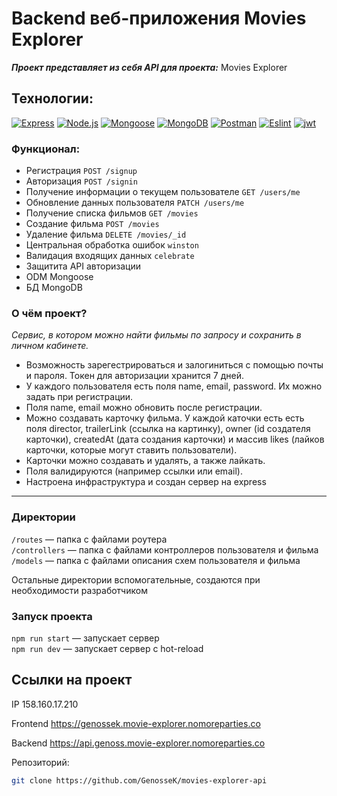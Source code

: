 # Backend веб-приложения Movies Explorer

_***Проект представляет из себя API для проекта:***_  Movies Explorer

## Технологии:
  <a href="https://expressjs.com/ru/" target="_blank" rel="noreferrer"><img src="https://img.shields.io/badge/-Express-090909?style=for-the-badge&logo=Express" alt="Express" /></a>
  <a href="https://nodejs.org/ru" target="_blank" rel="noreferrer"><img src="https://img.shields.io/badge/-Node.js-090909?style=for-the-badge&logo=Node.js" alt="Node.js" /></a>
  <a href="https://mongoosejs.com/" target="_blank" rel="noreferrer"><img src="https://img.shields.io/badge/-Mongoose-090909?style=for-the-badge&logo=mongoose&logoColor=a03333" alt="Mongoose" /></a>
  <a href="https://www.mongodb.com/" target="_blank" rel="noreferrer"><img src="https://img.shields.io/badge/-MongoDB-090909?style=for-the-badge&logo=MongoDB" alt="MongoDB" /></a>
  <a href="https://www.postman.com/" target="_blank" rel="noreferrer"><img src="https://img.shields.io/badge/-Postman-090909?style=for-the-badge&logo=Postman" alt="Postman" /></a>
  <a href="https://eslint.org/" target="_blank" rel="noreferrer"><img src="https://img.shields.io/badge/-Eslint-090909?style=for-the-badge&logo=Eslint&logoColor=blue" alt="Eslint" /></a>
  <a href="https://jwt.io/" target="_blank" rel="noreferrer"><img src="https://img.shields.io/badge/-Jsonwebtokens-090909?style=for-the-badge&logo=json-web-tokens&logoColor=d63aff" alt="jwt" /></a>

### Функционал:

+ Регистрация `POST /signup`
+ Авторизация `POST /signin`
+ Получение информации о текущем пользователе `GET /users/me`
+ Обновление данных пользователя `PATCH /users/me`
+ Получение списка фильмов `GET /movies`
+ Создание фильма `POST /movies`
+ Удаление фильма `DELETE /movies/_id`
+ Центральная обработка ошибок `winston`
+ Валидация входящих данных `celebrate`
+ Защитита API авторизации
+ ODM Mongoose
+ БД MongoDB

### О чём проект?

*Сервис, в котором можно найти фильмы по запросу и сохранить в личном кабинете.*

* Возможность зарегестрироваться и залогиниться с помощью почты и пароля. Токен для авторизации хранится 7 дней.
* У каждого пользователя есть поля name, email, password. Их можно задать при регистрации.
* Поля name, email можно обновить после регистрации.
* Можно создавать карточку фильма. У каждой каточки есть есть поля director, trailerLink (ссылка на картинку), owner (id создателя карточки), createdAt (дата создания карточки) и массив likes (лайков карточки, которые могут ставить пользователи).
* Карточки можно создавать и удалять, а также лайкать.
* Поля валидируются (например ссылки или email).
* Настроена инфраструктура и создан сервер на express
------
### Директории

`/routes` — папка с файлами роутера  
`/controllers` — папка с файлами контроллеров пользователя и фильма   
`/models` — папка с файлами описания схем пользователя и фильма

Остальные директории вспомогательные, создаются при необходимости разработчиком

### Запуск проекта

`npm run start` — запускает сервер   
`npm run dev` — запускает сервер с hot-reload



## Ссылки на проект

IP 158.160.17.210

Frontend https://genossek.movie-explorer.nomoreparties.co

Backend https://api.genoss.movie-explorer.nomoreparties.co

Репозиторий:

```bash
git clone https://github.com/GenosseK/movies-explorer-api
```
